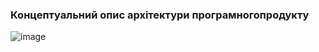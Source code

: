 ### Концептуальний опис архітектури програмногопродукту
![image](https://user-images.githubusercontent.com/91195065/193176552-f6c379ed-2eb1-4ca5-bc77-450473e3b128.png)
